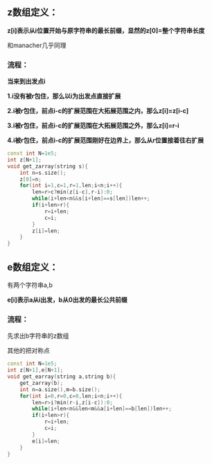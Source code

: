 ## **z数组定义：**

**z[i]表示从i位置开始与原字符串的最长前缀，显然的z[0]=整个字符串长度**

和manacher几乎同理

### 流程：

**当来到出发点i**

**1.i没有被r包住，那么以i为出发点直接扩展**

**2.i被r包住，前点i-c的扩展范围在大拓展范围之内，那么z[i]=z[i-c]**

**3.i被r包住，前点i-c的扩展范围在大拓展范围之外，那么z[i]=r-i**

**4.i被r包住，前点i-c的扩展范围刚好在边界上，那么从r位置接着往右扩展**

```c++
const int N=1e5;
int z[N+1];
void get_zarray(string s){
    int n=s.size();
    z[0]=n;
    for(int i=1,c=1,r=1,len;i<n;i++){
        len=r>c?min(z[i-c],r-i):0;
        while(i+len<n&&s[i+len]==s[len])len++;
        if(i+len>r){
            r=i+len;
            c=i;
        }
        z[i]=len;
    }
}
```



## e数组定义：

有两个字符串a,b

**e[i]表示a从i出发，b从0出发的最长公共前缀**

### 流程：

先求出b字符串的z数组

其他的把对称点

```c++
const int N=1e5;
int z[N+1],e[N+1];
void get_earray(string a,string b){
    get_zarray(b);
    int n=a.size(),m=b.size();
    for(int i=0,r=0,c=0,len;i<n;i++){
        len=r>i?min(r-i,z[i-c]):0;
        while(i+len<n&&len<m&&a[i+len]==b[len])len++;
        if(i+len>r){
            r=i+len;
            c=i;
        }
        e[i]=len;
    }
}
```

